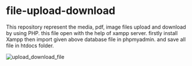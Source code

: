 # file-upload-download
This repository represent the media, pdf, image files upload and download by using PHP. 
this file open with the help of xampp server. firstly install Xampp then import given above database file in phpmyadmin. and save all file in htdocs folder.

![upload_download_file](https://user-images.githubusercontent.com/69725593/132956796-130832f3-263b-4cd9-a463-3a664d0ea219.jpeg)
